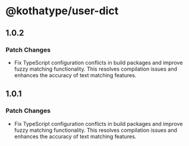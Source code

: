 # @kothatype/user-dict

## 1.0.2

### Patch Changes

- Fix TypeScript configuration conflicts in build packages and improve fuzzy matching functionality. This resolves compilation issues and enhances the accuracy of text matching features.

## 1.0.1

### Patch Changes

- Fix TypeScript configuration conflicts in build packages and improve fuzzy matching functionality. This resolves compilation issues and enhances the accuracy of text matching features.
